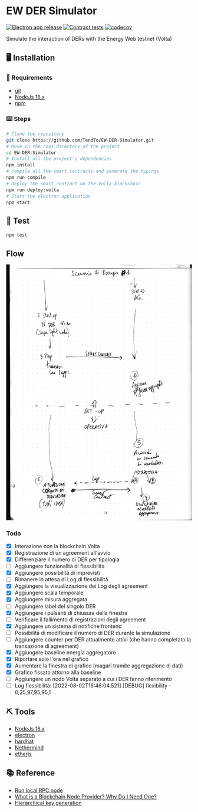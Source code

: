 # EW DER Simulator

[![Electron app release](https://github.com/TendTo/EW-DER-Simulator/actions/workflows/electron.yml/badge.svg)](https://github.com/TendTo/EW-DER-Simulator/actions/workflows/electron.yml)
[![Contract tests](https://github.com/TendTo/EW-DER-Simulator/actions/workflows/contract-tests.yml/badge.svg)](https://github.com/TendTo/EW-DER-Simulator/actions/workflows/contract-tests.yml)
[![codecov](https://codecov.io/gh/TendTo/EW-DER-Simulator/branch/master/graph/badge.svg?token=QBCXSTET23)](https://codecov.io/gh/TendTo/EW-DER-Simulator)

Simulate the interaction of DERs with the Energy Web testnet (Volta)

## 🖥 Installation

### 🧾 Requirements

- [git](https://git-scm.com/)
- [NodeJs 16.x](https://nodejs.org/)
- [npm](https://www.npmjs.com/)

### ⌨️ Steps

```bash
# Clone the repository
git clone https://github.com/TendTo/EW-DER-Simulator.git
# Move in the root directory of the project
cd EW-DER-Simulator
# Install all the project's dependencies
npm install
# Compile all the smart contracts and generate the typings
npm run compile
# Deploy the smart contract on the Volta blockchain
npm run deploy:volta
# Start the electron application
npm start
```

## 🧪 Test

```bash
npm test
```

## Flow

![flow](./docs/flow.jpg)

### Todo

- [x] Interazione con la blockchain Volta
- [x] Registrazione di un agreement all'avvio
- [x] Differenziare il numero di DER per tipologia
- [ ] Aggiungere funzionalità di flessibilità
- [x] Aggiungere possibilità di imprevisti
- [ ] Rimanere in attesa di Log di flessibilità
- [x] Aggiungere la visualizzazione dei Log degli agreement
- [x] Aggiungere scala temporale
- [x] Aggiungere misura aggregata
- [ ] Aggiungere label del singolo DER
- [x] Aggiungere i pulsanti di chiusura della finestra
- [ ] Verificare il fallimento di registrazioni degli agreement
- [x] Aggiungere un sistema di notifiche frontend
- [ ] Possibilità di modificare il numero di DER durante la simulazione
- [ ] Aggiungere counter per DER attualmente attivi (che hanno completato la transazione di agreement)
- [x] Aggiungere baseline energia aggregatore
- [x] Riportare solo l'ora nel grafico 
- [x] Aumentare la finestra di grafico (magari tramite aggregazione di dati)
- [x] Grafico fissato attorno alla baseline
- [ ] Aggiungere un nodo Volta separato a cui i DER fanno riferimento
- [ ] Log flessibilità: [2022-08-02T16:46:04.521] [DEBUG] flexibility - 0,25,97,95,95,1

## ⛏ Tools

- [NodeJs 16.x](https://nodejs.org/)
- [electron](https://www.electronjs.org/)
- [hardhat](https://hardhat.org/)
- [Nethermind](https://nethermind.io/)
- [etherjs](https://docs.ethers.io/v5/single-page/)

## 📚 Reference

- [Run local RPC node](https://energy-web-foundation.gitbook.io/energy-web/how-tos-and-tutorials/running-a-local-node)
- [What is a Blockchain Node Provider? Why Do I Need One?](https://www.alchemy.com/blog/what-is-a-node-provider)
- [Hierarchical key generation](https://alexey-shepelev.medium.com/hierarchical-key-generation-fc27560f786)
